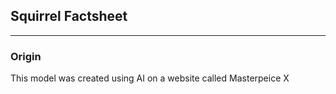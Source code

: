 ## Squirrel Factsheet
---
### Origin
This model was created using AI on a website called Masterpeice X